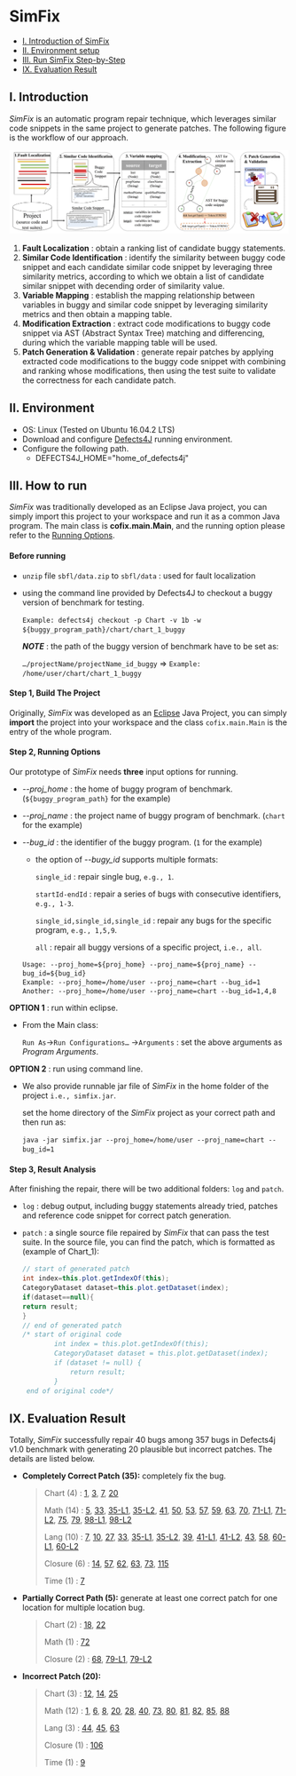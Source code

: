 # SimFix

* [I. Introduction of SimFix](#user-content-i-introduction)
* [II. Environment setup](#user-content-ii-environment)
* [III. Run SimFix Step-by-Step](#user-content-iii-how-to-run)
* [IX. Evaluation Result](#user-content-ix-evaluation-result)

## I. Introduction

*SimFix* is an automatic program repair technique, which leverages similar code snippets in the same project to generate patches. The following figure is the workflow of our approach.

![The workflow of this technique.\label{workflow}](./doc/figure/overview.png)

1. **Fault Localization** : obtain a ranking list of candidate buggy statements.
2. **Similar Code Identification** : identify the similarity between buggy code snippet and each candidate similar code snippet by leveraging three similarity metrics, according to which we obtain a list of candidate similar snippet with decending order of similarity value.
3. **Variable Mapping** : establish the mapping relationship between variables in buggy and similar code snippet by leveraging similarity metrics and then obtain a mapping table.
4. **Modification Extraction** : extract code modifications to buggy code snippet via AST (Abstract Syntax Tree) matching and differencing, during which the variable mapping table will be used.
5. **Patch Generation & Validation** : generate repair patches by applying extracted code modifications to the buggy code snippet with combining and ranking whose modifications, then using the test suite to validate the correctness for each candidate patch.

## II. Environment

* OS: Linux (Tested on Ubuntu 16.04.2 LTS)
* Download and configure [Defects4J](https://github.com/rjust/defects4j) running environment.
* Configure the following path.
  * DEFECTS4J_HOME="home_of_defects4j"



## III. How to run

*SimFix* was traditionally developed as an Eclipse Java project, you can simply import this project to your workspace and run it as a common Java program. The main class is **cofix.main.Main**, and the running option please refer to the [Running Options](#user-content-step-2-running-options).

#### Before running

* `unzip` file `sbfl/data.zip` to `sbfl/data`  : used for fault localization

* using the command line provided by Defects4J to checkout a buggy version of benchmark for testing.

   `Example: defects4j checkout -p Chart -v 1b -w ${buggy_program_path}/chart/chart_1_buggy`

  **_NOTE_** : the path of the buggy version of benchmark have to be set as:

  `…/projectName/projectName_id_buggy`  => `Example: /home/user/chart/chart_1_buggy`

#### Step 1, Build The Project

Originally, *SimFix* was developed as an [Eclipse](http://www.eclipse.org/mars/) Java Project, you can simply **import** the project into your workspace and the class `cofix.main.Main` is the entry of the whole program.

#### Step 2, Running Options 

Our prototype of *SimFix* needs **three** input options for running.

* *-\-proj_home* : the home of buggy program of benchmark. (`${buggy_program_path}` for the example)

* *-\-proj_name* : the project name of buggy program of benchmark. (`chart` for the example)

* *-\-bug_id* : the identifier of the buggy program. (`1` for the example)

  * the option of *-\-bugy_id* supports multiple formats:

    `single_id` : repair single bug, `e.g., 1`.

    `startId-endId` : repair a series of bugs with consecutive identifiers, `e.g., 1-3`.

    `single_id,single_id,single_id` : repair any bugs for the specific program, `e.g., 1,5,9`.

    `all` : repair all buggy versions of a specific project, `i.e., all`.

  ```shell
  Usage: --proj_home=${proj_home} --proj_name=${proj_name} --bug_id=${bug_id}
  Example: --proj_home=/home/user --proj_name=chart --bug_id=1
  Another: --proj_home=/home/user --proj_name=chart --bug_id=1,4,8
  ```

**OPTION 1** : run within eclipse.

* From the Main class:

   `Run As`→`Run Configurations…` →`Arguments` : set the above arguments as *Program Arguments*.

**OPTION 2** : run using command line.

* We also provide runnable jar file of *SimFix* in the home folder of the project `i.e., simfix.jar`.

  set the home directory of the *SimFix* project as your correct path and then run as:

  `java -jar simfix.jar --proj_home=/home/user --proj_name=chart --bug_id=1`

#### Step 3, Result Analysis

After finishing the repair, there will be two additional folders: `log` and `patch`.

* `log` : debug output, including buggy statements already tried, patches and reference code snippet for correct patch generation.

* `patch` : a single source file repaired by *SimFix* that can pass the test suite. In the source file, you can find the patch, which is formatted as (example of Chart_1):

  ```java
  // start of generated patch
  int index=this.plot.getIndexOf(this);
  CategoryDataset dataset=this.plot.getDataset(index);
  if(dataset==null){
  return result;
  }
  // end of generated patch
  /* start of original code
          int index = this.plot.getIndexOf(this);
          CategoryDataset dataset = this.plot.getDataset(index);
          if (dataset != null) {
              return result;
          }
   end of original code*/
  ```

## IX. Evaluation Result

Totally, *SimFix* successfully repair 40 bugs among 357 bugs in Defects4j v1.0 benchmark with generating 20 plausible but incorrect patches. The details are listed below.

* **Completely Correct Patch (35):** completely fix the bug.

  > Chart (4) : [1](./final/patch/chart/1/0/1_AbstractCategoryItemRenderer.java#L1795), [3](./final/patch/chart/3/0/1_TimeSeries.java#L626), [7](./final/patch/chart/7/0/1_TimePeriodValues.java#L299), [20](./final/patch/chart/20/0/1_ValueMarker.java#L95)
  >
  > Math (14) : [5](./final/patch/math/5/0/1_Complex.java#L304), [33](./final/patch/math/33/0/1_SimplexTableau.java#L338), [35-L1](./final/patch/math/35/0/1_ElitisticListPopulation.java#L50), [35-L2](./final/patch/math/35/1/1_ElitisticListPopulation.java#L64), [41](./final/patch/math/41/0/1_Variance.java#L520), [50](./final/patch/math/50/0/1_BaseSecantSolver.java#L187), [53](./final/patch/math/53/0/1_Complex.java#L152), [57](./final/patch/math/57/0/1_KMeansPlusPlusClusterer.java#L175), [59](./final/patch/math/59/0/1_FastMath.java#L3482), [63](./final/patch/math/63/0/1_MathUtils.java#L417), [70](./final/patch/math/70/0/1_BisectionSolver.java#L72), [71-L1](./final/patch/math/71/0/1_RungeKuttaIntegrator.java#L174), [71-L2](./final/patch/math/71/2/1_EmbeddedRungeKuttaIntegrator.java#L294), [75](./final/patch/math/75/0/1_Frequency.java#L303), [79](./final/patch/math/79/0/1_MathUtils.java#L1624), [98-L1](./final/patch/math/98/0/1_BigMatrixImpl.java#L989), [98-L2](./final/patch/math/98/4/1_RealMatrixImpl.java#L776)
  >
  > Lang (10) : [7](./final/patch/lang/7/0/1_NumberUtils.java#L452), [10](./final/patch/lang/10/0/1_FastDateParser.java#L306), [27](./final/patch/lang/27/0/1_NumberUtils.java#L488), [33](./final/patch/lang/33/0/1_ClassUtils.java#L909), [35-L1](./final/patch/lang/35/0/1_ArrayUtils.java#L3292), [35-L2](./final/patch/lang/35/1/1_ArrayUtils.java#L3571), [39](./final/patch/lang/39/0/1_StringUtils.java#L3675), [41-L1](./final/patch/lang/41/0/1_ClassUtils.java#L169), [41-L2](./final/patch/lang/41/13/1_ClassUtils.java#L229), [43](./final/patch/lang/43/0/1_ExtendedMessageFormat.java#L419), [58](./final/patch/lang/58/0/1_NumberUtils.java#L452), [60-L1](./final/patch/lang/60/0/1_StrBuilder.java#L1673), [60-L2](./final/patch/lang/60/1/1_StrBuilder.java#L1730)
  >
  > Closure (6) : [14](./final/patch/closure/14/0/1_ControlFlowAnalysis.java#L766), [57](./final/patch/closure/57/0/1_ClosureCodingConvention.java#L197), [62](./final/patch/closure/62/0/1_LightweightMessageFormatter.java#L97), [63](./final/patch/closure/63/0/1_LightweightMessageFormatter.java#L97), [73](./final/patch/closure/73/0/1_CodeGenerator.java#L1045), [115](./final/patch/closure/115/0/1_FunctionInjector.java#L730)
  >
  > Time (1) : [7](./final/patch/time/7/0/1_DateTimeFormatter.java#L708)

* **Partially Correct Path (5):** generate at least one correct patch for one location for multiple location bug.

  > Chart (2) : [18](./final/patch/chart/18/1/1_DefaultKeyedValues.java#L334), [22](./final/patch/chart/22/0/1_KeyedObjects2D.java#L344)
  >
  > Math (1) : [72](./final/patch/math/72/0/1_BrentSolver.java#L114)
  >
  > Closure (2) : [68](./final/patch/closure/68/0/1_JsDocInfoParser.java#L1760), [79-L1](./final/patch/closure/79/3/1_VarCheck.java#L249), [79-L2](./final/patch/closure/79/4/1_VarCheck.java#L134)

* **Incorrect Patch (20):**

  > Chart (3) : [12](./final/patch/chart/12/0/1_MultiplePiePlot.java#L145), [14](./final/patch/chart/14/3/1_CategoryPlot.java#L2440), [25](./final/patch/chart/25/0/1_DatasetUtilities.java#L576)
  >
  > Math (12) : [1](./final/patch/math/1/0/1_BigFraction.java#L303), [6](./final/patch/math/6/0/1_BaseOptimizer.java#L93), [8](./final/patch/math/8/0/1_DiscreteDistribution.java#L189), [20](./final/patch/math/20/0/1_CMAESOptimizer.java#L994), [28](./final/patch/math/28/0/1_SimplexSolver.java#L123), [40](./final/patch/math/40/0/1_BracketingNthOrderBrentSolver.java#L326), [73](./final/patch/math/73/0/1_BrentSolver.java#L132), [80](./final/patch/math/80/0/1_EigenDecompositionImpl.java#L1137), [81](./final/patch/math/81/0/1_EigenDecompositionImpl.java#L1535), [82](./final/patch/math/82/0/1_SimplexSolver.java#L62), [85](./final/patch/math/85/0/1_UnivariateRealSolverUtils.java#L198), [88](./final/patch/math/88/0/1_SimplexSolver.java#L83)
  >
  > Lang (3) : [44](./final/patch/lang/44/0/1_NumberUtils.java#L193), [45](./final/patch/lang/45/0/1_WordUtils.java#L622), [63](./final/patch/lang/63/0/1_DurationFormatUtils.java#L436)
  >
  > Closure (1) : [106](./final/patch/closure/106/2/1_JsDocInfoParser.java#L1307)
  >
  > Time (1) : [9](./final/patch/time/9/0/1_IllegalFieldValueException.java#L45)

  ​



